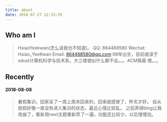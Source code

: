 ```yaml
---
title: about
date: 2018-07-27 22:33:29
---
```


## Who am I
>HsiaoYeekwan(怎么读我也不知道)。
QQ: 864468580
Wechat: Hsiao_YeeKwan
Email: 864468580@qq.com
98年出生，目前就读于sdust计算机科学与技术系，大三喽貌似什么都不会。。。ACM蒟蒻
嗯。。。

## Recently
#### 2018-08-08
>暑假集训，回家呆了一周上周末回来的，回来就感冒了，昨天才好。
自从放假好像一直没有进入集训的状态，最近心情比较乱。
之前弄得blog让我改崩了，重新用next主题重新弄了一遍，功能还比较少，以后慢慢加。

